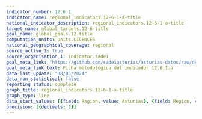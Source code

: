 ```yaml
---
indicator_number: 12.6.1
indicator_name: regional_indicators.12-6-1-a-title
national_indicator_description: regional_indicators.12-6-1-a-title
target_name: global_targets.12-6-title
goal_name: global_goals.12-title
computation_units: units.LICENCES
national_geographical_coverage: regional
source_active_1: true
source_organisation_1: indicator.sadei
goal_meta_link: "https://github.com/sadeiasturias/asturias-datos/raw/develop/descargas/metodologia/12.6.1.a.pdf"
goal_meta_link_text: Ficha metodológica del indicador 12.6.1.a
data_last_update: "08/05/2024"
data_non_statistical: false
reporting_status: complete
graph_title: regional_indicators.12-6-1-a-title
graph_type: line
data_start_values: [{field: Region, value: Asturias}, {field: Region, value: España}]
precision: [{decimals: 1}]
---
```


